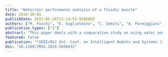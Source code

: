 ```yaml
---
title: "Water/air performance analysis of a fluidic muscle"
date: 2010-10-01
publishDate: 2021-05-26T13:14:54.928600Z
authors: ["M. Focchi", "E. Guglielmino", "C. Semini", "A. Parmiggiani", "N. Tsagarakis", "B. Vanderborght", "D. G. Caldwell"]
publication_types: ["1"]
abstract: "This paper deals with a comparative study on using water and air as actuation means for the control of a fluidic muscle (designed for air) and assesses the performance, particularly from a dynamic and energetic point of view. A medium with higher bulk modulus such as oil/water is believed to increase pressure and force bandwidths and reduce sensitivity to load variations, as is the case with conventional hydraulic stiff actuation systems. However in this application the inherent flexibility of the muscle plays a major role. Water has been chosen because of its non-flammability, environmental friendliness and the low solubility of air in it. The operating pressure range of the pneumatic muscle is 0-6 bar (typical range of a pneumatic system) that is well below typical operating pressures of hydraulic systems (typically over 100 bar). At such low pressures the dynamic behaviour of water is less predictable because of the higher likelihood of entrapped air in the water which physically occurs when operating at low pressures. This can majorly affect water bulk modulus and hence its dynamic performance. Therefore, the behaviour of the system in this unconventional pressure range for a liquid must be more thoroughly investigated. Theoretical and experimental analyses on a dedicated test rig have been carried out to assess these assumptions."
featured: false
publication: "*IEEE/RSJ Int. Conf. on Intelligent Robots and Systems (IROS)*"
doi: "10.1109/IROS.2010.5650432"
---
```


